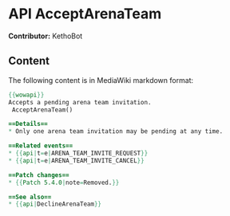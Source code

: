 # API AcceptArenaTeam

**Contributor:** KethoBot

## Content

The following content is in MediaWiki markdown format:

```mediawiki
{{wowapi}}
Accepts a pending arena team invitation.
 AcceptArenaTeam()

==Details==
* Only one arena team invitation may be pending at any time.

==Related events==
* {{api|t=e|ARENA_TEAM_INVITE_REQUEST}}
* {{api|t=e|ARENA_TEAM_INVITE_CANCEL}}

==Patch changes==
* {{Patch 5.4.0|note=Removed.}}

==See also==
* {{api|DeclineArenaTeam}}
```